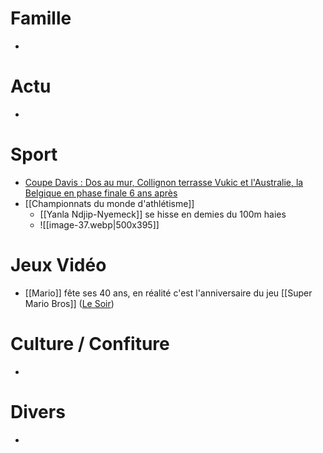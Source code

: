 # Famille
- 
# Actu
- 
# Sport
- [Coupe Davis : Dos au mur, Collignon terrasse Vukic et l'Australie, la Belgique en phase finale 6 ans après](https://www.rtbf.be/article/coupe-davis-dos-au-mur-collignon-terrasse-vukic-et-l-australie-la-belgique-en-phase-finale-6-ans-apres-11600848)
- [[Championnats du monde d'athlétisme]]
	- [[Yanla Ndjip-Nyemeck]] se hisse en demies du 100m haies 
	- ![[image-37.webp|500x395]]
# Jeux Vidéo
- [[Mario]] fête ses 40 ans, en réalité c'est l'anniversaire du jeu [[Super Mario Bros]] ([Le Soir](https://www.lesoir.be/698641/article/2025-09-12/mario-le-daron-du-jeu-video-souffle-ses-40-bougies))
# Culture / Confiture
- 
# Divers
- 
